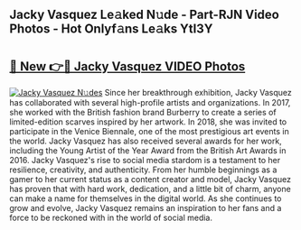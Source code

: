 ## Jacky Vasquez Le𝚊ked N𝚞de - Part-RJN Video Photos - Hot Onlyf𝚊ns Le𝚊ks YtI3Y

# <h2><a href="http://ab18353.deff.icu/?id=Jacky+Vasquez">🔗 New 👉🔴 Jacky Vasquez VIDEO Photos</a></h2>

[![Jacky Vasquez N𝚞des](https://i.imgur.com/rIISA9y.gif)](http://ab18353.deff.icu/?id=Jacky+Vasquez)
Since her breakthrough exhibition, Jacky Vasquez has collaborated with several high-profile artists and organizations. In 2017, she worked with the British fashion brand Burberry to create a series of limited-edition scarves inspired by her artwork. In 2018, she was invited to participate in the Venice Biennale, one of the most prestigious art events in the world. Jacky Vasquez has also received several awards for her work, including the Young Artist of the Year Award from the British Art Awards in 2016. Jacky Vasquez's rise to social media stardom is a testament to her resilience, creativity, and authenticity. From her humble beginnings as a gamer to her current status as a content creator and model, Jacky Vasquez has proven that with hard work, dedication, and a little bit of charm, anyone can make a name for themselves in the digital world. As she continues to grow and evolve, Jacky Vasquez remains an inspiration to her fans and a force to be reckoned with in the world of social media.
